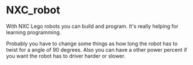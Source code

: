 # NXC_robot
With NXC Lego robots you can build and program. It's really helping for learning programming.

Probably you have to change some things as how long the robot has to twist for a angle of 90 degrees. Also you can have a other power percent if you want the robot has to driver harder or slower.

